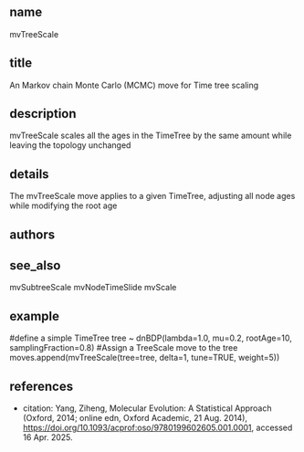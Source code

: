 ## name
mvTreeScale
## title
An Markov chain Monte Carlo (MCMC) move for Time tree scaling 
## description
mvTreeScale scales all the ages in the TimeTree by the same amount while leaving the topology unchanged
## details
The mvTreeScale move applies to a given TimeTree, adjusting all node ages while modifying the root age 
## authors
## see_also
mvSubtreeScale
mvNodeTimeSlide
mvScale
## example
#define a simple TimeTree
tree ~ dnBDP(lambda=1.0, mu=0.2, rootAge=10, samplingFraction=0.8)
#Assign a TreeScale move to the tree
moves.append(mvTreeScale(tree=tree, delta=1, tune=TRUE, weight=5))
## references
- citation: Yang, Ziheng, Molecular Evolution: A Statistical Approach (Oxford, 2014; online edn, Oxford Academic, 21 Aug. 2014), https://doi.org/10.1093/acprof:oso/9780199602605.001.0001, accessed 16 Apr. 2025.
